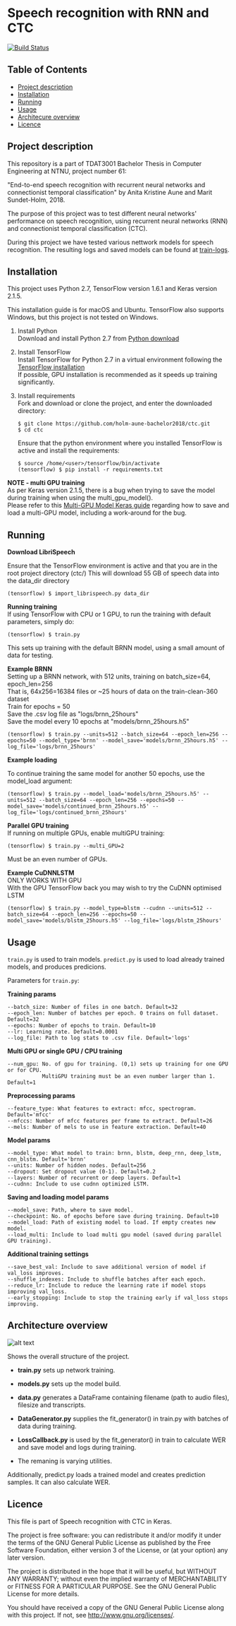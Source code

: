 Speech recognition with RNN and CTC 
======
[![Build Status](https://travis-ci.org/holm-aune-bachelor2018/ctc.svg?branch=master)](https://travis-ci.org/holm-aune-bachelor2018/ctc)

Table of Contents
------
 * [Project description](#project-description)
 * [Installation](#installation)
 * [Running](#running)
 * [Usage](#usage)
 * [Architecure overview](#architecture-overview)
 * [Licence](#licence)

## Project description
This repository is a part of TDAT3001 Bachelor Thesis in Computer Engineering at NTNU, project number 61:

"End-to-end speech recognition with recurrent neural networks and connectionist temporal classification" by Anita Kristine Aune and Marit Sundet-Holm, 2018.

The purpose of this project was to test different neural networks' performance on speech recognition, using recurrent neural networks (RNN) and connectionist temporal classification (CTC).

During this project we have tested various nettwork models for speech recognition. The resulting logs and saved models can be found at [train-logs].

## Installation
This project uses Python 2.7, TensorFlow version 1.6.1 and Keras version 2.1.5.

This installation guide is for macOS and Ubuntu. 
TensorFlow also supports Windows, but this project is not tested on Windows.
1. Install Python   
Download and install Python 2.7 from [Python download]

2. Install TensorFlow  
Install TensorFlow for Python 2.7 in a virtual environment following the [TensorFlow installation]  
If possible, GPU installation is recommended as it speeds up training significantly.

3. Install requirements  
Fork and download or clone the project, and enter the downloaded directory:
   ```
   $ git clone https://github.com/holm-aune-bachelor2018/ctc.git
   $ cd ctc
   ```
   Ensure that the python environment where you installed TensorFlow is active and install the             requirements:
   ```ubuntu
   $ source /home/<user>/tensorflow/bin/activate
   (tensorflow) $ pip install -r requirements.txt
   ```

**NOTE - multi GPU training**  
As per Keras version 2.1.5, there is a bug when trying to save the model during training when using the multi_gpu_model().  
Please refer to this [Multi-GPU Model Keras guide] regarding how to save and load a multi-GPU model, including a work-around for the bug.

## Running

**Download LibriSpeech** 

Ensure that the TensorFlow environment is active and that you are in the root project directory (ctc/)
This will download 55 GB of speech data into the data_dir directory

```
(tensorflow) $ import_librispeech.py data_dir 

```

**Running training** <br>
If using TensorFlow with CPU or 1 GPU, to run the training with default parameters, simply do:
``` 
(tensorflow) $ train.py
```
This sets up training with the default BRNN model, using a small amount of data for testing. <br> 

**Example BRNN** <br>
Setting up a BRNN network, with 512 units, training on batch_size=64, epoch_len=256 <br>
That is, 64x256=16384 files or ~25 hours of data on the train-clean-360 dataset <br>
Train for epochs = 50 <br>
Save the .csv log file as "logs/brnn_25hours" <br>
Save the model every 10 epochs at "models/brnn_25hours.h5" <br>

```
(tensorflow) $ train.py --units=512 --batch_size=64 --epoch_len=256 --epochs=50 --model_type='brnn' --model_save='models/brnn_25hours.h5' --log_file='logs/brnn_25hours'  
```

**Example loading** <br>

To continue training the same model for another 50 epochs, use the model_load argument:
```
(tensorflow) $ train.py --model_load='models/brnn_25hours.h5' --units=512 --batch_size=64 --epoch_len=256 --epochs=50 --model_save='models/continued_brnn_25hours.h5' --log_file='logs/continued_brnn_25hours'  
```

**Parallel GPU training** <br>
If running on multiple GPUs, enable multiGPU training:
```
(tensorflow) $ train.py --multi_GPU=2
```
Must be an even number of GPUs. <br> 

**Example CuDNNLSTM** <br>
ONLY WORKS WITH GPU <br>
With the GPU TensorFlow back you may wish to try the CuDNN optimised LSTM

```
(tensorflow) $ train.py --model_type=blstm --cudnn --units=512 --batch_size=64 --epoch_len=256 --epochs=50 --model_save='models/blstm_25hours.h5' --log_file='logs/blstm_25hours'
```

## Usage
```train.py``` is used to train models.
```predict.py``` is used to load already trained models, and produces predicions.

Parameters for ```train.py```:

**Training params** <br>
```
--batch_size: Number of files in one batch. Default=32
--epoch_len: Number of batches per epoch. 0 trains on full dataset. Default=32
--epochs: Number of epochs to train. Default=10
--lr: Learning rate. Default=0.0001
--log_file: Path to log stats to .csv file. Default='logs'
```

**Multi GPU or single GPU / CPU training** <br>
```
--num_gpu: No. of gpu for training. (0,1) sets up training for one GPU or for CPU.
           MultiGPU training must be an even number larger than 1. Default=1
```

**Preprocessing params**<br>
```
--feature_type: What features to extract: mfcc, spectrogram. Default='mfcc'
--mfccs: Number of mfcc features per frame to extract. Default=26
--mels: Number of mels to use in feature extraction. Default=40
```

**Model params**<br>
```
--model_type: What model to train: brnn, blstm, deep_rnn, deep_lstm, cnn_blstm. Default='brnn'
--units: Number of hidden nodes. Default=256
--dropout: Set dropout value (0-1). Default=0.2
--layers: Number of recurrent or deep layers. Default=1
--cudnn: Include to use cudnn optimized LSTM.
```

**Saving and loading model params**<br>
```
--model_save: Path, where to save model.
--checkpoint: No. of epochs before save during training. Default=10
--model_load: Path of existing model to load. If empty creates new model.
--load_multi: Include to load multi gpu model (saved during parallel GPU training).
```

**Additional training settings**<br>
```
--save_best_val: Include to save additional version of model if val_loss improves.
--shuffle_indexes: Include to shuffle batches after each epoch. 
--reduce_lr: Include to reduce the learning rate if model stops improving val_loss.
--early_stopping: Include to stop the training early if val_loss stops improving.
```

## Architecture overview
![alt text](https://github.com/holm-aune-bachelor2018/ctc/blob/master/images/architecture_overview.png)

Shows the overall structure of the project.  
  * <b>train.py</b> sets up network training.

  * <b>models.py</b> sets up the model build.
   
  * <b>data.py</b> generates a DataFrame containing filename (path to audio files), filesize and transcripts.
   
  * <b>DataGenerator.py</b> supplies the fit_generator() in train.py with batches of data during training.  
   
  * <b>LossCallback.py</b> is used by the fit_generator() in train to calculate WER and save model and logs during training.  
   
  * The remaning is varying utilities.  
   
   
   
Additionally, predict.py loads a trained model and creates prediction samples. It can also calculate WER.

## Licence
This file is part of Speech recognition with CTC in Keras.

The project is free software: you can redistribute it and/or modify
it under the terms of the GNU General Public License as published by
the Free Software Foundation, either version 3 of the License, or
(at your option) any later version.

The project is distributed in the hope that it will be useful,
but WITHOUT ANY WARRANTY; without even the implied warranty of
MERCHANTABILITY or FITNESS FOR A PARTICULAR PURPOSE.  See the
GNU General Public License for more details.

You should have received a copy of the GNU General Public License
along with this project. If not, see <http://www.gnu.org/licenses/>.
   


[Python download]: https://www.python.org/downloads/
[TensorFlow installation]: https://www.tensorflow.org/install/
[Multi-GPU Model Keras guide]: https://blog.datawow.io/multi-gpu-model-keras-ef463bf965d9
[train-logs]: https://github.com/holm-aune-bachelor2018/train-logs
